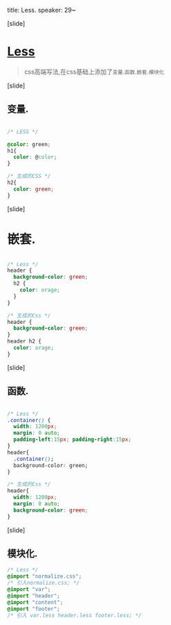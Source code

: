 
title: Less.
speaker: 29~

[slide]

# [Less][less]

> css高端写法,在css基础上添加了`变量`.`函数`.`嵌套`.`模块化`

[less]: http://www.bootcss.com/p/lesscss/


[slide]

## 变量.

```css

/* LESS */

@color: green;
h1{
  color: @color;
}

/* 生成的CSS */
h2{
  color: green;
}

```

[slide]

# 嵌套.

```css

/* Less */
header {
  background-color: green;
  h2 {
    color: orage;
  }
}

/* 生成的Css */
header {
  background-color: green;
}
header h2 {
  color: orage;
}

```


[slide]

## 函数.

```css

/* Less */
.container() {
  width: 1200px;
  margin: 0 auto;
  padding-left:15px; padding-right:15px;
}
header{
  .container();
  background-color: green;
}

/* 生成的Css */
header{
  width: 1200px;
  margin: 0 auto;
  background-color: green;
}

```

[slide]

## 模块化.

```css
/* Less */
@import "normalize.css";
/* 引入normalize.css; */
@import "var";
@import "header";
@import "content";
@import "footer";
/* 引入 var.less header.less footer.less; */
```











